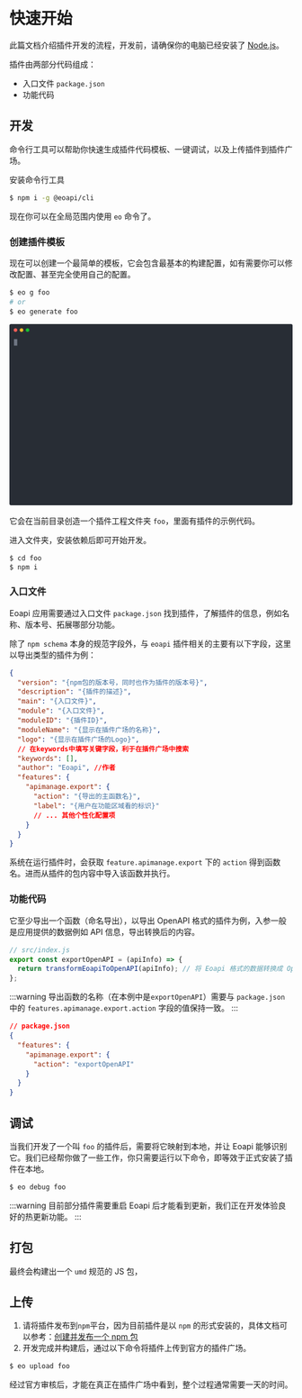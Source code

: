 # 快速开始

此篇文档介绍插件开发的流程，开发前，请确保你的电脑已经安装了 [Node.js](https://nodejs.org/en/)。

插件由两部分代码组成：

- 入口文件 `package.json`
- 功能代码

## 开发

命令行工具可以帮助你快速生成插件代码模板、一键调试，以及上传插件到插件广场。

安装命令行工具

```bash
$ npm i -g @eoapi/cli
```

现在你可以在全局范围内使用 `eo` 命令了。

### 创建插件模板

现在可以创建一个最简单的模板，它会包含最基本的构建配置，如有需要你可以修改配置、甚至完全使用自己的配置。

```bash
$ eo g foo
# or
$ eo generate foo
```

![create-extension](../assets/images/create-extension.svg)

它会在当前目录创造一个插件工程文件夹 `foo`，里面有插件的示例代码。

进入文件夹，安装依赖后即可开始开发。

```
$ cd foo
$ npm i
```

### 入口文件

Eoapi 应用需要通过入口文件 `package.json` 找到插件，了解插件的信息，例如名称、版本号、拓展哪部分功能。

除了 `npm schema` 本身的规范字段外，与 `eoapi` 插件相关的主要有以下字段，这里以导出类型的插件为例：

```json
{
  "version": "{npm包的版本号，同时也作为插件的版本号}",
  "description": "{插件的描述}",
  "main": "{入口文件}",
  "module": "{入口文件}",
  "moduleID": "{插件ID}",
  "moduleName": "{显示在插件广场的名称}",
  "logo": "{显示在插件广场的Logo}",
  // 在keywords中填写关键字段，利于在插件广场中搜索
  "keywords": [],
  "author": "Eoapi", //作者
  "features": {
    "apimanage.export": {
      "action": "{导出的主函数名}",
      "label": "{用户在功能区域看的标识}"
      // ... 其他个性化配置项
    }
  }
}
```

系统在运行插件时，会获取 `feature.apimanage.export` 下的 `action` 得到函数名。进而从插件的包内容中导入该函数并执行。

### 功能代码

它至少导出一个函数（命名导出），以导出 OpenAPI 格式的插件为例，入参一般是应用提供的数据例如 API 信息，导出转换后的内容。

```js
// src/index.js
export const exportOpenAPI = (apiInfo) => {
  return transformEoapiToOpenAPI(apiInfo); // 将 Eoapi 格式的数据转换成 OpenAPI 格式的数据
};
```

:::warning
导出函数的名称（在本例中是`exportOpenAPI`）需要与 `package.json` 中的 `features.apimanage.export.action` 字段的值保持一致。
:::

```json
// package.json
{
  "features": {
    "apimanage.export": {
      "action": "exportOpenAPI"
    }
  }
}
```

## 调试

当我们开发了一个叫 `foo` 的插件后，需要将它映射到本地，并让 Eoapi 能够识别它。我们已经帮你做了一些工作，你只需要运行以下命令，即等效于正式安装了插件在本地。

```bash
$ eo debug foo
```

:::warning
目前部分插件需要重启 Eoapi 后才能看到更新，我们正在开发体验良好的热更新功能。
:::

## 打包

最终会构建出一个 `umd` 规范的 JS 包，

## 上传

1. 请将插件发布到`npm`平台，因为目前插件是以 `npm` 的形式安装的，具体文档可以参考：[创建并发布一个 npm 包
   ](https://juejin.cn/post/6987695534504935438)
2. 开发完成并构建后，通过以下命令将插件上传到官方的插件广场。

```bash
$ eo upload foo
```

经过官方审核后，才能在真正在插件广场中看到，整个过程通常需要一天的时间。
